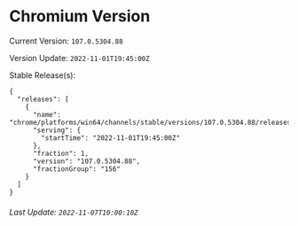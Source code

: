# Chromium Version

Current Version: `107.0.5304.88`

Version Update: `2022-11-01T19:45:00Z`

Stable Release(s):
```
{
  "releases": [
    {
      "name": "chrome/platforms/win64/channels/stable/versions/107.0.5304.88/releases/1667331900",
      "serving": {
        "startTime": "2022-11-01T19:45:00Z"
      },
      "fraction": 1,
      "version": "107.0.5304.88",
      "fractionGroup": "156"
    }
  ]
}
```

###### Last Update: `2022-11-07T10:00:10Z`
